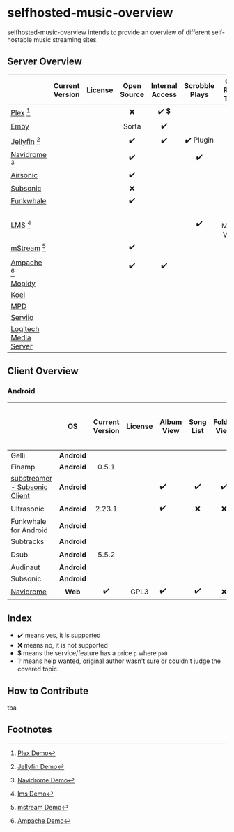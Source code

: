 # selfhosted-music-overview

selfhosted-music-overview intends to provide an overview of different self-hostable music streaming sites.




## Server Overview



|                                                              | Current Version | License |    Open Source     |            Internal Access             |      Scrobble Plays       |         Can Read Tags          |         Can Write Tags         |    Subsonic API    |            Can Share Music             | Multi-User Support | Multi-Library Support |  Smart Playlists   |  Heart/Favorites   |   5 Star Rating    |    Replay Gain     |     Transcode      |
| ------------------------------------------------------------ | :-------------: | :-----: | :----------------: | :------------------------------------: | :-----------------------: | :----------------------------: | :----------------------------: | :----------------: | :------------------------------------: | :----------------: | :-------------------: | :----------------: | :----------------: | :----------------: | :----------------: | :----------------: |
| [Plex](https://github.com/plexinc/) [^plexdemo]              |                 |         |        :x:         | :heavy_check_mark: :heavy_dollar_sign: |                           |       :heavy_check_mark:       |       :heavy_check_mark:       |        :x:         | :heavy_check_mark: :heavy_dollar_sign: | :heavy_check_mark: |  :heavy_check_mark:   | :heavy_check_mark: | :heavy_check_mark: |                    |                    |                    |
| [Emby](https://github.com/MediaBrowser/Emby)                 |                 |         |       Sorta        |           :heavy_check_mark:           |                           |                                |                                |                    |                                        |                    |                       |                    |                    |                    |                    |                    |
| [Jellyfin](https://jellyfin.org/) [^jellyfindemo]            |                 |         | :heavy_check_mark: |           :heavy_check_mark:           | :heavy_check_mark: Plugin |       :heavy_check_mark:       |       :heavy_check_mark:       |        :x:         |           :heavy_check_mark:           | :heavy_check_mark: |  :heavy_check_mark:   |        :x:         | :heavy_check_mark: |        :x:         |        :x:         | :heavy_check_mark: |
| [Navidrome](https://github.com/navidrome) [^navidromedemo]   |                 |         | :heavy_check_mark: |                                        |    :heavy_check_mark:     |       :heavy_check_mark:       |              :x:               | :heavy_check_mark: |           :heavy_check_mark:           | :heavy_check_mark: |      :x: Future       |     :x: Future     | :heavy_check_mark: | :heavy_check_mark: | :heavy_check_mark: | :heavy_check_mark: |
| [Airsonic](https://airsonic.github.io/)                      |                 |         | :heavy_check_mark: |                                        |                           |                                |                                |                    |                                        |                    |                       |                    |                    |                    |                    |                    |
| [Subsonic](https://github.com/subsonic)                      |                 |         |        :x:         |                                        |                           |                                |                                |                    |                                        |                    |                       |                    |                    |                    |                    |                    |
| [Funkwhale](https://funkwhale.audio/)                        |                 |         | :heavy_check_mark: |                                        |                           |                                |                                | :heavy_check_mark: |           :heavy_check_mark:           |                    |                       |                    |                    |                    |                    |                    |
| [LMS](https://github.com/epoupon/lms) [^lmsdemo]             |                 |         |                    |                                        |    :heavy_check_mark:     | :heavy_check_mark: Multi-Value | :heavy_check_mark: Multi-Value | :heavy_check_mark: |                                        | :heavy_check_mark: |                       | :heavy_check_mark: | :heavy_check_mark: |                    |                    |                    |
| [mStream](https://mstream.io/) [^mstreamdemo]                |                 |         | :heavy_check_mark: |                                        |                           |                                |                                |                    |           :heavy_check_mark:           |                    |                       |        :x:         |                    | :heavy_check_mark: | :heavy_check_mark: | :heavy_check_mark: |
| [Ampache](https://ampache.org/) [^Ampachedemo]               |                 |         | :heavy_check_mark: |           :heavy_check_mark:           |                           |       :heavy_check_mark:       | :heavy_check_mark: File or DB  | :heavy_check_mark: |                                        | :heavy_check_mark: |                       | :heavy_check_mark: | :heavy_check_mark: | :heavy_check_mark: |                    | :heavy_check_mark: |
| [Mopidy](https://docs.mopidy.com/)                           |                 |         |                    |                                        |                           |                                |                                |                    |                                        |                    |                       |                    |                    |                    |                    |                    |
| [Koel](https://koel.dev/)                                    |                 |         |                    |                                        |                           |                                |                                |                    |                                        |                    |                       |                    |                    |                    |                    |                    |
| [MPD](https://www.musicpd.org/)                              |                 |         |                    |                                        |                           |                                |                                |                    |                                        |                    |                       |                    |                    |                    |                    |                    |
| [Serviio](https://www.serviio.org/)                          |                 |         |                    |                                        |                           |                                |                                |                    |                                        |                    |                       |                    |                    |                    |                    |                    |
| [Logitech Media Server](https://www.mysqueezebox.com/download) |                 |         |                    |                                        |                           |                                |                                |                    |                                        |                    |                       |                    |                    |                    |                    |                    |



[^plexdemo]: [Plex Demo](https://app.plex.tv/desktop/#!/)
[^jellyfindemo]: [Jellyfin Demo](https://demo.jellyfin.org/)
[^navidromedemo]: [Navidrome Demo](https://www.navidrome.org/demo/)
[^lmsdemo]: [lms Demo](https://lms.demo.poupon.io/)
[^mstreamdemo]: [mstream Demo](https://demo.mstream.io/?)
[^Ampachedemo]: [Ampache Demo](https://ampache.org/demo.html)



## Client Overview

###  Android

|                                                              |     OS      |  Current Version   | License | Album View         |     Song List      |    Folder View     |    Artist View     |     Genre View     |   List by decade   |    List by year    |  Playlist Support  |  Most Played Song  | Most Played Album  | Recently Played Song | Recently Played Album | Recently Added Song | Recently Added Album |    Offline Mode    |   Download Music   |      Podcasts      | Last.FM Scrobbling |   Similar Songs    | Show Top songs of an artist |    Shuffle Play    | Favourites / Starred / Bookmark |      5 Stars       |  Search function   | Chromecast Support | Android Auto |        mp3         |        opus        |        flac        |     Dark Mode      |     Themeable      |    Open Source     | Price Tag | Smart Recommendations | Link |
| ------------------------------------------------------------ | :---------: | :----------------: | :-----: | ------------------ | :----------------: | :----------------: | :----------------: | :----------------: | :----------------: | :----------------: | :----------------: | :----------------: | :----------------: | :------------------: | :-------------------: | :-----------------: | :------------------: | :----------------: | :----------------: | :----------------: | :----------------: | :----------------: | :-------------------------: | :----------------: | :-----------------------------: | :----------------: | :----------------: | :----------------: | :----------: | :----------------: | :----------------: | :----------------: | :----------------: | :----------------: | :----------------: | :-------: | :-------------------: | :--: |
| Gelli                                                        | **Android** |                    |         |                    |                    |                    |                    |                    |                    |                    |                    |                    |                    |                      |                       |                     |                      |                    |                    |                    |                    |                    |                             |                    |                                 |                    |                    |                    |              |                    |                    |                    |                    |                    |                    |           |                       |      |
| Finamp                                                       | **Android** |       0.5.1        |         |                    |                    |                    |                    |                    |                    |                    |                    |                    |                    |                      |                       |                     |                      |                    |                    |                    |                    |                    |                             |                    |                                 |                    |                    |                    |              |                    |                    |                    |                    |                    |                    |           |                       |      |
| [substreamer - Subsonic Client](https://play.google.com/store/apps/details?id=com.ghenry22.substream2&hl=en&gl=US) | **Android** |                    |         | :heavy_check_mark: | :heavy_check_mark: | :heavy_check_mark: | :heavy_check_mark: |                    | :heavy_check_mark: |        :x:         | :heavy_check_mark: |                    |                    |                      |                       |                     |                      | :heavy_check_mark: | :heavy_check_mark: | :heavy_check_mark: | :heavy_check_mark: | :heavy_check_mark: |     :heavy_check_mark:      | :heavy_check_mark: |       :heavy_check_mark:        |        :x:         | :heavy_check_mark: |                    |              | :heavy_check_mark: | :heavy_check_mark: |         ?          | :heavy_check_mark: |        :x:         |        :x:         |   free    |  :heavy_check_mark:   |      |
| Ultrasonic                                                   | **Android** |       2.23.1       |         | :heavy_check_mark: |        :x:         |        :x:         | :heavy_check_mark: |        :x:         |        :x:         | :heavy_check_mark: | :heavy_check_mark: |        :x:         | :heavy_check_mark: |         :x:          |  :heavy_check_mark:   |         :x:         |  :heavy_check_mark:  |        :x:         | :heavy_check_mark: |                    | :heavy_check_mark: |                    |                             | :heavy_check_mark: |       :heavy_check_mark:        | :heavy_check_mark: | :heavy_check_mark: |        :x:         |     :x:      | :heavy_check_mark: |                    | :heavy_check_mark: | :heavy_check_mark: |                    |                    |           |                       |      |
| Funkwhale for Android                                        | **Android** |                    |         |                    |                    |                    |                    |                    |                    |                    |                    |                    |                    |                      |                       |                     |                      |                    |                    |                    |                    |                    |                             |                    |                                 |                    |                    |                    |              |                    |                    |                    |                    |                    |                    |           |                       |      |
| Subtracks                                                    | **Android** |                    |         |                    |                    |                    |                    |                    |                    |                    |                    |                    |                    |                      |                       |                     |                      |                    |                    |                    |                    |                    |                             |                    |                                 |                    |                    |                    |              |                    |                    |                    |                    |                    |                    |           |                       |      |
| Dsub                                                         | **Android** |       5.5.2        |         |                    |                    |                    |                    |                    |                    |                    |                    |                    |                    |                      |                       |                     |                      |                    |                    |                    |                    |                    |                             |                    |                                 |                    |                    | :heavy_check_mark: |              |                    |                    |                    |                    |                    |                    |           |                       |      |
| Audinaut                                                     | **Android** |                    |         |                    |                    |                    |                    |                    |                    |                    |                    |                    |                    |                      |                       |                     |                      |                    |                    |                    |                    |                    |                             |                    |                                 |                    |                    |                    |              |                    |                    |                    |                    |                    |                    |           |                       |      |
| Subsonic                                                     | **Android** |                    |         |                    |                    |                    |                    |                    |                    |                    |                    |                    |                    |                      |                       |                     |                      |                    |                    |                    |                    |                    |                             |                    |                                 |                    |                    |                    |              |                    |                    |                    |                    |                    |                    |           |                       |      |
| [Navidrome](https://github.com/navidrome)                    |   **Web**   | :heavy_check_mark: |  GPL3   | :heavy_check_mark: | :heavy_check_mark: |        :x:         | :heavy_check_mark: | :heavy_check_mark: |        :x:         | :heavy_check_mark: | :heavy_check_mark: | :heavy_check_mark: | :heavy_check_mark: |  :heavy_check_mark:  |  :heavy_check_mark:   | :heavy_check_mark:  |  :heavy_check_mark:  |        :x:         | :heavy_check_mark: |        :x:         | :heavy_check_mark: |        :x:         |             :x:             | :heavy_check_mark: |       :heavy_check_mark:        |        :x:         | :heavy_check_mark: |                    |              | :heavy_check_mark: | :heavy_check_mark: | :heavy_check_mark: | :heavy_check_mark: | :heavy_check_mark: | :heavy_check_mark: |   free    |          :x:          |      |



## Index

- :heavy_check_mark: means yes, it is supported
- :x: means no, it is not supported
- :heavy_dollar_sign: means the service/feature has a price `p` where `p>0` 
- :grey_question: means help wanted, original author wasn't sure or couldn't judge the covered topic.

## How to Contribute

tba

## Footnotes
